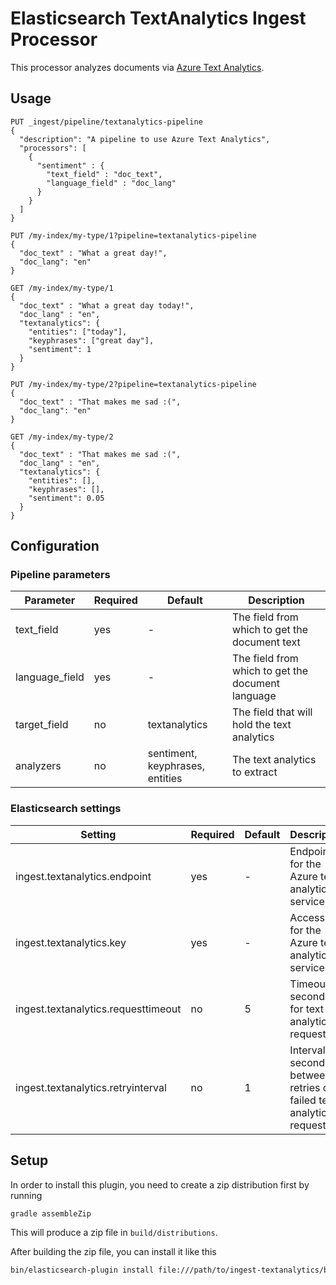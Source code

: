 # Elasticsearch TextAnalytics Ingest Processor

This processor analyzes documents via [Azure Text Analytics](https://azure.microsoft.com/en-us/services/cognitive-services/text-textAnalytics/).

## Usage

```
PUT _ingest/pipeline/textanalytics-pipeline
{
  "description": "A pipeline to use Azure Text Analytics",
  "processors": [
    {
      "sentiment" : {
        "text_field" : "doc_text",
        "language_field" : "doc_lang"
      }
    }
  ]
}

PUT /my-index/my-type/1?pipeline=textanalytics-pipeline
{
  "doc_text" : "What a great day!",
  "doc_lang": "en"
}

GET /my-index/my-type/1
{
  "doc_text" : "What a great day today!",
  "doc_lang" : "en",
  "textanalytics": {
    "entities": ["today"],
    "keyphrases": ["great day"],
    "sentiment": 1
  }
}

PUT /my-index/my-type/2?pipeline=textanalytics-pipeline
{
  "doc_text" : "That makes me sad :(",
  "doc_lang": "en"
}

GET /my-index/my-type/2
{
  "doc_text" : "That makes me sad :(",
  "doc_lang" : "en",
  "textanalytics": {
    "entities": [],
    "keyphrases": [],
    "sentiment": 0.05
  }
}
```

## Configuration

### Pipeline parameters

| Parameter | Required | Default | Description |
| --------- | -------- | ------- | ----------- |
| text_field | yes | - | The field from which to get the document text |
| language_field | yes | - | The field from which to get the document language |
| target_field | no | textanalytics | The field that will hold the text analytics |
| analyzers | no | sentiment, keyphrases, entities | The text analytics to extract |

### Elasticsearch settings

| Setting | Required | Default | Description |
| ------- | -------- | ------- | ----------- |
| ingest.textanalytics.endpoint | yes | - | Endpoint for the Azure text analytics service |
| ingest.textanalytics.key | yes | - | Access key for the Azure text analytics service |
| ingest.textanalytics.requesttimeout | no | 5 | Timeout (in seconds) for text analytics requests |
| ingest.textanalytics.retryinterval | no | 1 | Interval (in seconds) between retries of failed text analytics requests |

## Setup

In order to install this plugin, you need to create a zip distribution first by running

```bash
gradle assembleZip
```

This will produce a zip file in `build/distributions`.

After building the zip file, you can install it like this

```bash
bin/elasticsearch-plugin install file:///path/to/ingest-textanalytics/build/distribution/ingest-textanalytics-0.0.1-SNAPSHOT.zip
```
